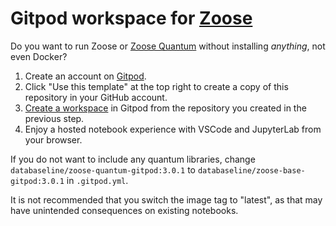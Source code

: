# Gitpod workspace for [Zoose](https://github.com/ianreppel/zoose)

Do you want to run Zoose or [Zoose Quantum](https://ianreppel.org/zoose-2.0/#zoose-quantum) without installing _anything_, not even Docker?

1. Create an account on [Gitpod](https://gitpod.io).
1. Click "Use this template" at the top right to create a copy of this repository in your GitHub account.
1. [Create a workspace](https://www.gitpod.io/docs/introduction/getting-started#start-your-first-workspace) in Gitpod from the repository you created in the previous step.
1. Enjoy a hosted notebook experience with VSCode and JupyterLab from your browser.

If you do not want to include any quantum libraries, change `databaseline/zoose-quantum-gitpod:3.0.1` to `databaseline/zoose-base-gitpod:3.0.1` in `.gitpod.yml`.

It is not recommended that you switch the image tag to "latest", as that may have unintended consequences on existing notebooks.
